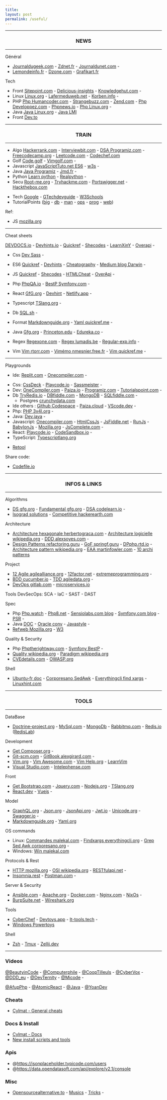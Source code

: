 ```yaml
---
title: 
layout: post
permalink: /useful/
---
```


---
### <center>NEWS</center>
---

Général  
* [Journaldugeek.com](https://www.journaldugeek.com/category/sur-le-web) - [Zdnet.fr](https://www.zdnet.fr) - [Journaldunet.com](https://www.journaldunet.com/web-tech) - 
* [Lemondeinfo.fr](https://www.lemondeinformatique.fr/internet-et-e-business-11.html) - [Dzone.com](https://dzone.com/web-development-programming-tutorials-tools-news) - [Grafikart.fr](https://grafikart.fr/blog)

Tech  
* Front [Sitepoint.com](https://www.sitepoint.com) - [Delicious-insights](https://delicious-insights.com/fr/articles-et-tutos/) - [Knowledgehut.com](https://www.knowledgehut.com/blog/category/web-development) - 
* Linux [Linux.org](https://linuxfr.org) - [Lafermeduweb.net](https://www.lafermeduweb.net) - [Korben.info](https://korben.info) -
* PHP [Php Humancoder.com](https://news.humancoders.com/t/php) - [Strangebuzz.com](https://www.strangebuzz.com/fr) - [Zend.com](https://www.zend.com/blog) - 
[Php Developpez.com](https://php.developpez.com) - [Phpnews.io](https://phpnews.io) - [Php Linux.org](https://linuxfr.org/sections/php) - 
* Java [Java Linux.org](https://linuxfr.org/sections/java) - [Java LMI](https://www.lemondeinformatique.fr/toute-l-actualite-produit-sur-java-42.html)
* Front [Dev.to](https://dev.to)

---
### <center>TRAIN</center>
---

* Algo [Hackerrank.com](https://www.hackerrank.com) - [Interviewbit.com](https://www.interviewbit.com/courses/programming) - [DSA Programiz.com](https://www.programiz.com/dsa) - [Freecodecamp.org](https://www.freecodecamp.org/learn) - [Leetcode.com](https://leetcode.com/explore) - [Codechef.com](https://www.codechef.com)
* Golf [Code.golf](https://code.golf) - [Vimgolf.com](https://www.vimgolf.com) -
* Javascript [JavaScriptTuto.net ES6](https://www.javascripttutorial.net/es6) - [w3s](https://www.w3schools.com/js/js_es6.asp) - 
* Java [Java Programiz](https://www.programiz.com/java-programming) - [Jmd.fr](https://www.jmdoudoux.fr/accueil_java.htm) -
* Python [Learn python](https://www.learnpython.org) - [Realpython](https://realpython.com) -  
* Secu [Root-me.org](https://www.root-me.org) - [Tryhackme.com](https://tryhackme.com) - [Portswigger.net](https://portswigger.net/web-security) - [Hackthebox.com](https://www.hackthebox.com) 

- Tech [Google](https://developers.google.com/learn) - [GTechdevguide](https://techdevguide.withgoogle.com) - [W3Schools](https://www.w3schools.com)
- TutorialPoints ([big](https://www.tutorialspoint.com/big_data_tutorials.htm) - [db](https://www.tutorialspoint.com/database_tutorials.htm) - [man](https://www.tutorialspoint.com/management_tutorials.htm) - [ops](https://www.tutorialspoint.com/devops_tutorials.htm) - [prog](https://www.tutorialspoint.com/computer_programming_tutorials.htm) - [web](https://www.tutorialspoint.com/web_development_tutorials.htm))

Ref:  
- JS [mozilla.org](https://developer.mozilla.org/fr/docs/Web/JavaScript/Reference)

- - -
Cheat sheets  

[DEVDOCS.io](https://devdocs.io) - [Devhints.io](https://devhints.io) - [Quickref](https://quickref.me) - [Shecodes](http://cheatsheets.shecodes.io) - [LearnXinY](https://learnxinyminutes.com) - [Overapi](https://overapi.com/javascript) -    

- Css [Dev Sass](https://devhints.io/sass) - 
- ES6 [Quickref](https://quickref.me/es6.html) - [Devhints](https://devhints.io/es6) - [Cheatography](https://cheatography.com/romansemko/cheat-sheets/ecmascript-6-es6) - [Medium blog Darwin](https://medium.com/edonec/ecmascript-cheatsheet-the-darwin-theory-of-javascript-90fabc23df4c) - 
- JS [Quickref](https://quickref.me/javascript.html) - [Shecodes](http://cheatsheets.shecodes.io/javascript) - [HTMLCheat](https://htmlcheatsheet.com/js) - [OverApi](https://overapi.com/javascript) - 
- Php [PhpQA.io](https://phpqa.io) - [BestP Symfony.com](https://symfony.com/doc/current/best_practices.html) -
- React [GfG.org](https://www.geeksforgeeks.org/react-cheat-sheet/) - [Devhint](https://devhints.io/react) - [Netlify.app](https://react-typescript-cheatsheet.netlify.app) -
- Typescript [TSlang.org](https://www.typescriptlang.org/cheatsheets) -

- Db [SQL.sh](https://sql.sh) - 
- Format [Markdownguide.org](https://www.markdownguide.org/cheat-sheet) - [Yaml quickref.me](https://quickref.me/yaml.html) - 
- Java [Gfg.org](https://www.geeksforgeeks.org/java-cheat-sheet) - [Princeton.edu](https://introcs.cs.princeton.edu/java/11cheatsheet/) - [Edureka.co](https://www.edureka.co/blog/cheatsheets/java-cheat-sheet/) -
- Regex [Regexone.com](https://regexone.com) - [Regex lumadis.be](https://lumadis.be/regex) - [Regular-exp.info](https://www.regular-expressions.info) -
- Vim [Vim rtorr.com](https://vim.rtorr.com) - [Vimémo nmesnier.free.fr](http://nmesnier.free.fr/vim.html) - [Vim quickref.me](https://quickref.me/vim) -

---
Playgrounds
- Ide: [Replit.com](https://replit.com/~) - [Onecompiler.com](https://onecompiler.com) -  

* Css: [CssDeck](https://cssdeck.com/) - [Playcode.io](https://playcode.io/css) - [Sassmeister](https://www.sassmeister.com/) - 
* Dev: [OneCompiler.com](https://onecompiler.com) - [Paiza.io](https://paiza.io/en) - [Programiz.com](https://www.programiz.com/python-programming/online-compiler) - [Tutorialspoint.com](https://www.tutorialspoint.com/codingground.htm) - 
* Db [TryRedis.io](https://try.redis.io) - [DBfiddle.com](https://www.db-fiddle.com) - [MongoDB](https://mongoplayground.net) - [SQLfiddle.com](http://sqlfiddle.com) -
    * Postgres [crunchydata.com](https://www.crunchydata.com/developers/playground)    
* Ide others : [Github Codespace](https://github.com/codespaces) - [Paiza.cloud](https://paiza.cloud) - [VScode.dev](https://vscode.dev) - 
* Php: [PHP 3v4l.org](https://3v4l.org) - 
* Java: [Dev.java](https://dev.java/playground) -
* Javascript: [Onecompiler.com](https://onecompiler.com/javascript) - [HtmlCssJs](https://html-css-js.com) - [JsFiddle.net](https://jsfiddle.net) - [RunJs](https://runjs.co) - [BabylonJs](https://playground.babylonjs.com) - [Mozilla.org](https://developer.mozilla.org/en-US/play) - [JsComplete.com](https://jscomplete.com/playground) - 
* React: [Playcode.io](https://playcode.io/react) - [CodeSandbox.io](https://codesandbox.io/s) -
* TypeScript: [Typescriptlang.org](https://www.typescriptlang.org/play)

- [Retool](https://retool.com)
  
Share code:
- [Codefile.io](https://codefile.io)

---
### <center>INFOS & LINKS</center>
---

Algorithms  
* [DS gfg.org](https://www.geeksforgeeks.org/data-structures) - [Fundamental gfg.org](https://www.geeksforgeeks.org/fundamentals-of-algorithms) - [DSA codelearn.io](https://codelearn.io/learning/data-structure-and-algorithms) - 
* [Isograd solutions](https://www.isograd-testingservices.com/FR/solutions-challenges-de-code) - [Competitive hackerearth.com](https://www.hackerearth.com/fr/getstarted-competitive-programming)

Architecture   
* [Architecture hexagonale herbertograca.com](https://herbertograca.com/2017/11/16/explicit-architecture-01-ddd-hexagonal-onion-clean-cqrs-how-i-put-it-all-together) - [Architecture logicielle wikipedia.org](https://en.wikipedia.org/wiki/List_of_software_architecture_styles_and_patterns) - [DDD alexsoyes.com](https://alexsoyes.com/ddd-domain-driven-design) - 
* [Design Patterns refactoring.guru](https://refactoring.guru/fr/design-patterns) - [GoF springf.guru](https://springframework.guru/gang-of-four-design-patterns) - [DPphp.rtd.io](https://designpatternsphp.readthedocs.io) - [Architecture pattern wikipedia.org](https://en.wikipedia.org/wiki/Architectural_pattern) - [EAA martinfowler.com](https://martinfowler.com/eaaCatalog) - [10 archi patterns](https://towardsdatascience.com/10-common-software-architectural-patterns-in-a-nutshell-a0b47a1e9013)

Project
* [12 Agile agilealliance.org](https://www.agilealliance.org/agile101/12-principles-behind-the-agile-manifesto) - 
[12factor.net](https://12factor.net) - [extremeprogramming.org](http://www.extremeprogramming.org) - 
* [BDD cucumber.io](https://cucumber.io/docs/bdd) - [TDD agiledata.org](http://agiledata.org/essays/tdd.html) - 
* [DevOps gitlab.com](https://about.gitlab.com/topics/devops) - [microservices.io](https://microservices.io)
  
Tools DevSecOps: SCA - IaC - SAST - DAST

Spec  
* Php [Php.watch](https://php.watch/versions) - [Php8.net](https://www.php.net/releases/8.0/en.php) - 
[Sensiolabs.com blog](https://blog.sensiolabs.com) - [Symfony.com blog](https://symfony.com/blog) -  [PSR](https://www.php-fig.org/psr) -
* Java [DOC](https://docs.oracle.com/en/java) - [Oracle conv](https://www.oracle.com/java/technologies/javase/codeconventions-contents.html) - [Javastyle](https://geosoft.no/javastyle.html) - 
* [Refweb Mozilla.org](https://developer.mozilla.org/fr/docs/Web) - [W3](https://www.w3.org)  
  
Quality & Security
* Php [Phptherightway.com](https://phptherightway.com) - [Symfony BestP](https://symfony.com/doc/current/best_practices.html) -
* [Quality wikipedia.org](https://fr.wikipedia.org/wiki/Qualit%C3%A9_logicielle) - [Paradigm wikipedia.org](https://fr.m.wikipedia.org/wiki/Paradigme_(programmation)) 
* [CVEdetails.com]([cvedetails.com](https://www.cvedetails.com)) - [OWASP.org](https://owasp.org)

Shell
* [Ubuntu-fr doc](https://doc.ubuntu-fr.org) - [Corporesano SedAwk](http://www.corporesano.org/doc-site/grepawksed.html) - [Everythingcli find xargs](https://www.everythingcli.org/find-exec-vs-find-xargs) - [Linuxhint.com](https://linuxhint.com)

---
### <center>TOOLS</center>
---

DataBase  
* [Doctrine-project.org](https://www.doctrine-project.org) - [MySql.com](https://dev.mysql.com/doc) - [MongoDb](https://www.mongodb.com/docs) - [Rabbitmq.com](https://www.rabbitmq.com) - [Redis.io](https://redis.io) ([RedisLab](https://app.redislabs.com))

Development  
* [Get Composer.org](https://getcomposer.org/doc) - 
* [Git-scm.com](https://git-scm.com/doc) - [GitBook alexgirard.com](https://alexgirard.com/git-book) - 
* [Vim.org](https://www.vim.org) - [Vim Awesome.com](https://vimawesome.com) - [Vim Help.org](https://vimhelp.org) - [LearnVim](https://learnvim.irian.to/)
* [Visual Studio.com](https://code.visualstudio.com/docs) - [Intelephense.com](https://intelephense.com)

Front  
* [Get Bootstrap.com](https://getbootstrap.com/docs) - [Jquery.com](https://api.jquery.com) - [Nodejs.org](https://nodejs.org/en/docs) - [TSlang.org](https://www.typescriptlang.org/docs)
* [React.dev](https://react.dev) - [Vuejs](https://vuejs.org/) - 

Model  
* [GraphQL.org](https://graphql.org) - [Json.org](https://www.json.org) - [JsonApi.org](https://jsonapi.org) - [Jwt.io](https://jwt.io) - [Unicode.org](https://home.unicode.org) - [Swagger.io](https://swagger.io) -  
* [Markdownguide.org](https://www.markdownguide.org) - [Yaml.org](https://yaml.org)  

OS commands  
+ Linux: [Commandes malekal.com](https://www.malekal.com/liste-des-commandes-linux) - [Findxargs everythingcli.org](https://www.everythingcli.org/find-exec-vs-find-xargs) - [Grep Sed Awk corporesano.org](http://www.corporesano.org/doc-site/grepawksed.html) - 
+ Windows: [Win malekal.com](https://www.malekal.com/liste-commandes-invite-de-commandes-windows)  

Protocols & Rest  
* [HTTP mozilla.org](https://developer.mozilla.org/fr/docs/Web/HTTP) - [OSI wikipedia.org](https://fr.wikipedia.org/wiki/Mod%C3%A8le_OSI) - [RESTfulapi.net](https://restfulapi.net/hateoas) -
* [Insomnia.rest](https://insomnia.rest) - [Postman.com](https://www.postman.com) -  

Server & Security  
* [Ansible.com](https://www.ansible.com) - [Apache.org](https://httpd.apache.org) - [Docker.com](https://docs.docker.com) - [Nginx.com](https://docs.nginx.com) - [NixOs](https://nixos.org) - 
* [BurpSuite.net](https://portswigger.net/burp) - [Wireshark.org](https://www.wireshark.org)  

Tools  
* [CyberChef](https://gchq.github.io/CyberChef) - [Devtoys.app](https://devtoys.app) - [It-tools.tech](https://it-tools.tech) -    
* [Windows Powertoys](https://learn.microsoft.com/en-us/windows/powertoys)  

Shell
* [Zsh](https://zsh.sourceforge.io/Doc) - [Tmux](https://doc.ubuntu-fr.org/tmux) - [Zellij.dev](https://zellij.dev)  

---
### Videos  
[@BeautyinCode](https://www.youtube.com/@BeautyinCode) - 
[@Computerphile](https://www.youtube.com/@Computerphile) - 
[@CoopTilleuls](https://www.youtube.com/@coopTilleuls) - 
[@CyberVox](https://www.youtube.com/@CyberVox) - 
[@DDD_eu](https://www.youtube.com/@ddd_eu) - 
[@DevTernity](https://www.youtube.com/@DevTernity) - 
[@Micode](https://www.youtube.com/@Micode) -  
  
[@AfupPhp](https://www.youtube.com/@afupPHP) - 
[@AtomicReact](https://www.youtube.com/@atomicreact) - 
[@Java](https://www.youtube.com/@java) - 
[@YoanDev](https://m.youtube.com/@yoandevco)

### Cheats
- [Cylmat - General cheats](https://github.com/cylmat/cheats/tree/main)

### Docs & Install
- [Cylmat - Docs](https://github.com/cylmat/docs)
- [New install scripts and tools](https://github.com/cylmat/docs/tree/main/install)

### Apis
- @https://jsonplaceholder.typicode.com/users
- @https://data.opendatasoft.com/api/explore/v2.1/console    
  
### Misc  
- [Opensourcealternative.to](https://www.opensourcealternative.to) - [Musics](https://cylmat.github.io/musics) - [Tricks](https://cylmat.github.io/tricks) - 
